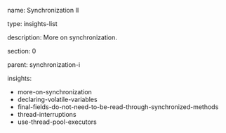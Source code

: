 name: Synchronization II

type: insights-list

description: More on synchronization.

section: 0

parent: synchronization-i

insights:
  - more-on-synchronization
  - declaring-volatile-variables
  - final-fields-do-not-need-to-be-read-through-synchronized-methods
  - thread-interruptions
  - use-thread-pool-executors
